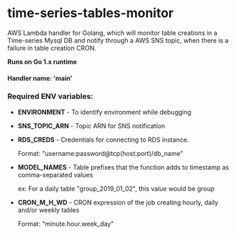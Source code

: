 # time-series-tables-monitor
AWS Lambda handler for Golang, which will monitor table creations in a Time-series Mysql DB and notify through a AWS SNS topic, when there is a failure in table creation CRON.



**Runs on Go 1.x runtime**


#### Handler name: 'main'



### Required ENV variables:

  * **ENVIRONMENT**   - To identify environment while debugging

  * **SNS_TOPIC_ARN** - Topic ARN for SNS notification

  * **RDS_CREDS**     - Credentials for connecting to RDS instance.

    Format: "username:password@tcp(host:port)/db_name"

  * **MODEL_NAMES**   - Table prefixes that the function adds to timestamp as comma-separated values

    ex: For a daily table "group_2019_01_02", this value would be group

  * **CRON_M_H_WD**   - CRON expression of the job creating hourly, daily and/or weekly tables

    Format: "minute.hour.week_day"


